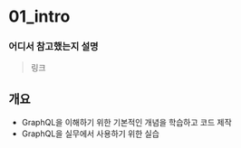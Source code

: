 # 01_intro
###  어디서 참고했는지 설명
> 링크
## 개요
- GraphQL을 이해하기 위한 기본적인 개념을 학습하고 코드 제작
- GraphQL을 실무에서 사용하기 위한 실습
